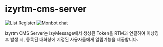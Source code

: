 # izyrtm-cms-server

[![List Register](hhttp://localhost:8088/rtmList)](http://localhost:8088/rtmInsert)
[![Monbot chat](https://img.shields.io/badge/zulip-join_chat-brightgreen.svg)](https://monbot.hopto.org/#)

izyrtm CMS Server는 izyMessage에서 생성된 Token을 RTM과 연결하여 이상징후 발생 시, 등록된 대화창에 지정된 사용자들에게 알림기능을 제공합니다. 

